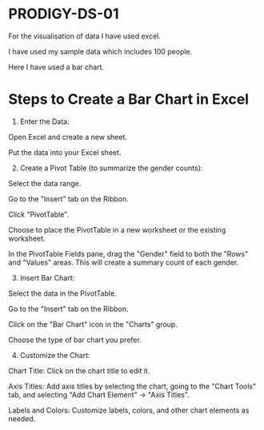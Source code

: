 # PRODIGY-DS-01
 
For the visualisation of data I have used excel.

I have used my sample data which includes 100 people.

Here I have used a bar chart.



# Steps to Create a Bar Chart in Excel

1. Enter the Data:

Open Excel and create a new sheet.

Put the data into your Excel sheet.



2. Create a Pivot Table (to summarize the gender counts):
   
Select the data range.

Go to the "Insert" tab on the Ribbon.

Click "PivotTable".

Choose to place the PivotTable in a new worksheet or the existing worksheet.

In the PivotTable Fields pane, drag the "Gender" field to both the "Rows" and "Values" areas. This will create a summary count of each gender.



3. Insert Bar Chart:
   
Select the data in the PivotTable.

Go to the "Insert" tab on the Ribbon.

Click on the "Bar Chart" icon in the "Charts" group.

Choose the type of bar chart you prefer.



4. Customize the Chart:
   
Chart Title: Click on the chart title to edit it.

Axis Titles: Add axis titles by selecting the chart, going to the "Chart Tools" tab, and selecting "Add Chart Element" -> "Axis Titles".

Labels and Colors: Customize labels, colors, and other chart elements as needed.
